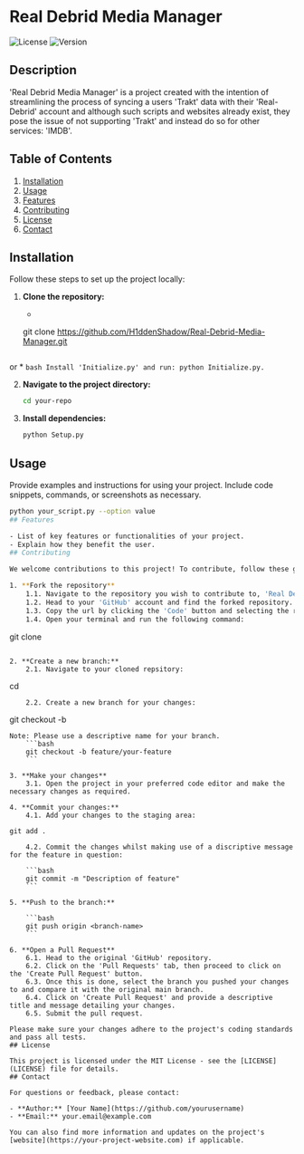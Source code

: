 # Real Debrid Media Manager
![License](https://img.shields.io/badge/license-MIT-green) ![Version](https://img.shields.io/badge/version-1.0-blue)
## Description

'Real Debrid Media Manager' is a project created with the intention of streamlining the process of syncing a users 'Trakt' data with their 'Real-Debrid' account and although such scripts and websites already exist, they pose the issue of not supporting 'Trakt' and instead do so for other services: 'IMDB'. 
## Table of Contents

1. [Installation](#installation)
2. [Usage](#usage)
3. [Features](#features)
4. [Contributing](#contributing)
5. [License](#license)
6. [Contact](#contact)
## Installation

Follow these steps to set up the project locally:

1. **Clone the repository:**

    * ```bash
    git clone https://github.com/H1ddenShadow/Real-Debrid-Media-Manager.git
    ```
or
    * ```bash
    Install 'Initialize.py' and run: python Initialize.py.
    ```

2. **Navigate to the project directory:**

    ```bash
    cd your-repo
    ```

3. **Install dependencies:**

    ```bash
    python Setup.py
    ```

## Usage

Provide examples and instructions for using your project. Include code snippets, commands, or screenshots as necessary.

```bash
python your_script.py --option value
## Features

- List of key features or functionalities of your project.
- Explain how they benefit the user.
## Contributing

We welcome contributions to this project! To contribute, follow these guidelines:

1. **Fork the repository**
    1.1. Navigate to the repository you wish to contribute to, 'Real Debrid Media Manager', on 'GitHub' and in the top-right corner of the repositorey page click the 'Fork' button.  A copy of the repsoitory should be created on your 'GitHub' account.
    1.2. Head to your 'GitHub' account and find the forked repository.
    1.3. Copy the url by clicking the 'Code' button and selecting the respective 'Copy' button.
    1.4. Open your terminal and run the following command:
```
git clone <URL>
```

2. **Create a new branch:**
    2.1. Navigate to your cloned repsitory:
```
cd <Repository-name>
```
    2.2. Create a new branch for your changes:
```
git checkout -b <branch-name>
```
Note: Please use a descriptive name for your branch.
    ```bash
    git checkout -b feature/your-feature
    ```

3. **Make your changes**
    3.1. Open the project in your preferred code editor and make the necessary changes as required.

4. **Commit your changes:**
    4.1. Add your changes to the staging area:

git add .

    4.2. Commit the changes whilst making use of a discriptive message for the feature in question:

    ```bash
    git commit -m "Description of feature"
    ```

5. **Push to the branch:**

    ```bash
    git push origin <branch-name>
    ```

6. **Open a Pull Request**
    6.1. Head to the original 'GitHub' repository.
    6.2. Click on the 'Pull Requests' tab, then proceed to click on the 'Create Pull Request' button.
    6.3. Once this is done, select the branch you pushed your changes to and compare it with the original main branch.
    6.4. Click on 'Create Pull Request' and provide a descriptive title and message detailing your changes.
    6.5. Submit the pull request.

Please make sure your changes adhere to the project's coding standards and pass all tests.
## License

This project is licensed under the MIT License - see the [LICENSE](LICENSE) file for details.
## Contact

For questions or feedback, please contact:

- **Author:** [Your Name](https://github.com/yourusername)
- **Email:** your.email@example.com

You can also find more information and updates on the project's [website](https://your-project-website.com) if applicable.
